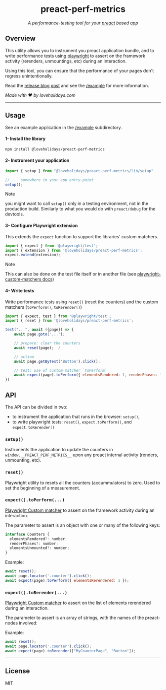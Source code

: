 <h1 align="center">preact-perf-metrics</h1>

<p align="center"> 
    <i>
    A performance-testing tool for your <a href="https://preactjs.com/">preact</a> based app
    </i>
</p>

## Overview

This utility allows you to instrument you preact application bundle, and to write performance tests using [playwright](https://playwright.dev/) to assert on the framework activity (rerenders, unmountings, etc) during an interaction.

Using this tool, you can ensure that the performance of your pages don't regress unintentionally. 

Read the [release blog post](https://loveholidays.com) and see the [/example](/example) for more information.

<i>Made with ❤️ by loveholidays.com</i>

--- 

## Usage

See an example application in the [/example](example/README.md) subdirectory.

#### 1- Install the library

```bash
npm install @loveholidays/preact-perf-metrics
```

#### 2- Instrument your application

```js
import { setup } from "@loveholidays/preact-perf-metrics/lib/setup"

// ... somewhere in your app entry-point
setup();
```

> [!NOTE]
> you might want to call `setup()` only in a testing environment, not in the production build. 
> Similarly to what you would do with `preact/debug` for the devtools.

#### 3- Configure Playwright extension

This extends the `expect` function to support the libraries' custom matchers.

```js
import { expect } from '@playwright/test';
import { extension } from '@loveholidays/preact-perf-metrics';
expect.extend(extension);
```

> [!NOTE]
> This can also be done on the test file itself or in another file (see [playwright-custom-matchers docs](https://playwright.dev/docs/test-assertions#add-custom-matchers-using-expectextend))

#### 4- Write tests

Write performance tests using `reset()` (reset the counters) and the custom matchers (`toPerform()`, `toRerender()`)

```js
import { expect, test } from '@playwright/test';
import { reset } from '@loveholidays/preact-perf-metrics';

test("...", await ({page}) => {
    await page.goto('...');

    // prepare: clear the counters
    await reset(page);  /

    // action
    await page.getByText('Button').click();

    // test: use of custom matcher `toPerform`
    await expect(page).toPerform({ elementsRendered: 1, renderPhases: 1 });
})
```

## API

The API can be divided in two:
* to instrument the application that runs in the browser: `setup()`, 
* to write playwright tests: `reset()`, `expect.toPerform()`, and `expect.toRerender()`


### `setup()`
Instruments the application to update the counters in `window.__PREACT_PERF_METRICS__` upon any preact internal activity (renders, unmounting, etc).

### `reset()`
Playwright utility to resets all the counters (accummulators) to zero. Used to set the beginning of a measurement.

### `expect().toPerform(...)`
[Playwright Custom matcher](https://playwright.dev/docs/test-assertions#add-custom-matchers-using-expectextend) to assert on the framework activity during an interaction.

The parameter to assert is an object with one or many of the following keys:

```js
interface Counters {
  elementsRendered?: number;
  renderPhases?: number;
  elementsUnmounted?: number;
}
```

Example:
```js
await reset();
await page.locator('.counter').click();
await expect(page).toPerform({ elementsRerendered: 1 });
```

### `expect().toRerender(...)`

[Playwright Custom matcher](https://playwright.dev/docs/test-assertions#add-custom-matchers-using-expectextend) to assert on the list of elements rerendered during an interaction.

The parameter to assert is an array of strings, with the names of the preact-nodes involved:

Example:
```js
await reset();
await page.locator('.counter').click();
await expect(page).toRerender(["MyCounterPage", "Button"]);
```


---

## License

MIT